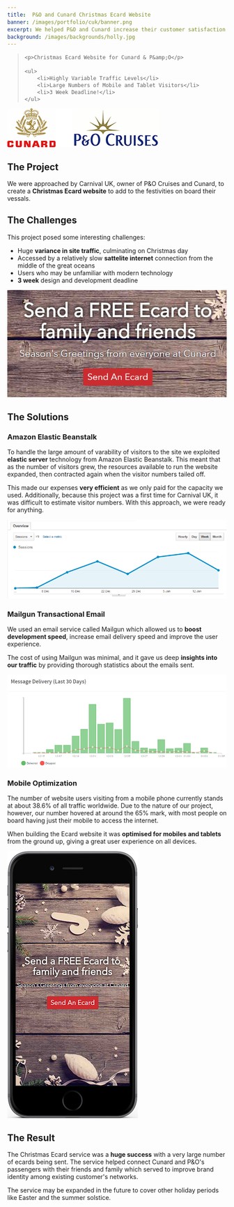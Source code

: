 ```yaml
---
title:  P&O and Cunard Christmas Ecard Website
banner: /images/portfolio/cuk/banner.png
excerpt: We helped P&O and Cunard increase their customer satisfaction and engagement with this complimentary service provided throughout the Christmas period
background: /images/backgrounds/holly.jpg
---
```


<blockquote>

	<p>Christmas Ecard Website for Cunard & P&amp;O</p>

	<ul>
		<li>Highly Variable Traffic Levels</li>
		<li>Large Numbers of Mobile and Tablet Visitors</li>
		<li>3 Week Deadline!</li>
	</ul>

</blockquote>

![Cunard and P&O Logos](/images/portfolio/cuk/cuk-logos.png)

## The Project

We were approached by Carnival UK, owner of P&O Cruises and Cunard, to create a **Christmas Ecard website** to add to the festivities on board their vessals.

## The Challenges

This project posed some interesting challenges:

- Huge **variance in site traffic**, culminating on Christmas day
- Accessed by a relatively slow **sattelite internet** connection from the middle of the great oceans
- Users who may be unfamiliar with modern technology
- **3 week** design and development deadline

![Cunard Ecard Website Home Page](/images/portfolio/cuk/home.png)

## The Solutions

### Amazon Elastic Beanstalk

To handle the large amount of varability of visitors to the site we exploited **elastic server** technology from Amazon Elastic Beanstalk. This meant that as the number of visitors grew, the resources available to run the website expanded, then contracted again when the visitor numbers tailed off.

This made our expenses **very efficient** as we only paid for the capacity we used. Additionally, because this project was a first time for Carnival UK, it was difficult to estimate visitor numbers. With this approach, we were ready for anything.

![Google Analytics Statistics](/images/portfolio/cuk/traffic.png)

### Mailgun Transactional Email

We used an email service called Mailgun which allowed us to **boost development speed**, increase email delivery speed and improve the user experience. 

The cost of using Mailgun was minimal, and it gave us deep **insights into our traffic** by providing thorough statistics about the emails sent.

![Mailgun Statistics](/images/portfolio/cuk/email-stats.png)

### Mobile Optimization

The number of website users visiting from a mobile phone currently stands at about 38.6% of all traffic worldwide. Due to the nature of our project, however, our number hovered at around the 65% mark, with most people on board having just their mobile to access the internet.

When building the Ecard website it was **optimised for mobiles and tablets** from the ground up, giving a great user experience on all devices.

![Mobile Optimisation](/images/portfolio/cuk/mobile.png)

## The Result

The Christmas Ecard service was a **huge success** with a very large number of ecards being sent. The service helped connect Cunard and P&amp;O's passengers with their friends and family which served to improve brand identity among existing customer's networks. 

The service may be expanded in the future to cover other holiday periods like Easter and the summer solstice. 

